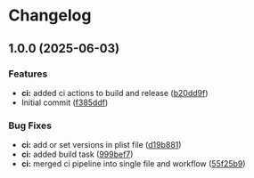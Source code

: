# Changelog

## 1.0.0 (2025-06-03)


### Features

* **ci:** added ci actions to build and release ([b20dd9f](https://github.com/kusw3/PressyBar/commit/b20dd9f933f59196c4d5390099556a43b0b35134))
* Initial commit ([f385ddf](https://github.com/kusw3/PressyBar/commit/f385ddf7f3ef8039bb6dfd560dc9bcb58c8fd607))


### Bug Fixes

* **ci:** add or set versions in plist file ([d19b881](https://github.com/kusw3/PressyBar/commit/d19b881975007d5ce38d26ca03f1ca064afb87f3))
* **ci:** added build task ([999bef7](https://github.com/kusw3/PressyBar/commit/999bef7179243d131c563d1e3c9af3cf993d3a81))
* **ci:** merged ci pipeline into single file and workflow ([55f25b9](https://github.com/kusw3/PressyBar/commit/55f25b9db4cf1c8dc59e199fdf069cf26ff2ffa8))
